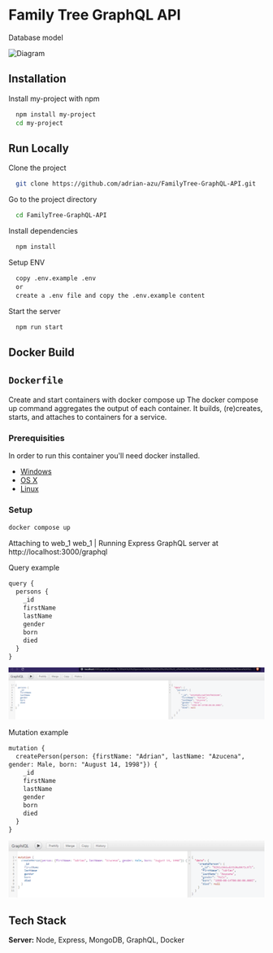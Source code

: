 
# Family Tree GraphQL API
Database model
 
![Diagram](/images/family-tree-diagram.PNG.PNG?raw=true "Diagram")

## Installation

Install my-project with npm

```bash
  npm install my-project
  cd my-project
```


## Run Locally

Clone the project

```bash
  git clone https://github.com/adrian-azu/FamilyTree-GraphQL-API.git
```

Go to the project directory

```bash
  cd FamilyTree-GraphQL-API
```

Install dependencies

```bash
  npm install
```
Setup ENV
```bash
  copy .env.example .env
  or
  create a .env file and copy the .env.example content
```

Start the server

```bash
  npm run start
```
## Docker Build

## `Dockerfile`
Create and start containers with docker compose up
The docker compose up command aggregates the output of each container. It builds, (re)creates, starts, and attaches to containers for a service.
### Prerequisities
In order to run this container you'll need docker installed.

* [Windows](https://docs.docker.com/windows/started)
* [OS X](https://docs.docker.com/mac/started/)
* [Linux](https://docs.docker.com/linux/started/)

### Setup

```bash
docker compose up
```
Attaching to web_1
web_1  | Running Express GraphQL server at http://localhost:3000/graphql

Query example
```
query {
  persons {
    _id
    firstName
    lastName
    gender
    born
    died
  }
}
```
![Demo query](/images/demo.PNG?raw=true "Demo")

Mutation example
```
mutation {
  createPerson(person: {firstName: "Adrian", lastName: "Azucena", gender: Male, born: "August 14, 1998"}) {
    _id
    firstName
    lastName
    gender
    born
    died
  }
}
```

![Demo mutation](/images/mutation.PNG?raw=true "Demo")
## Tech Stack

**Server:** Node, Express, MongoDB, GraphQL, Docker

